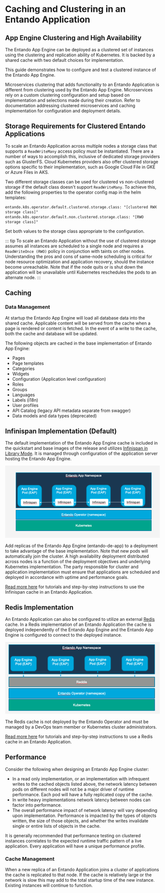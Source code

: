 # Caching and Clustering in an Entando Application

## App Engine Clustering and High Availability

The Entando App Engine can be deployed as a clustered set of instances using the clustering and replication ability of Kubernetes. It is backed by a shared cache with two default choices for implementation.

This guide demonstrates how to configure and test a clustered instance of the Entando App Engine.

Microservices clustering that adds functionality to an Entando Application is different from clustering used by the Entando App Engine. Microservices rely on a custom clustering configuration and setup based on implementation and selections made during their creation. Refer to documentation addressing clustered microservices and caching implementation for configuration and deployment details.

## Storage Requirements for Clustered Entando Applications

To scale an Entando Application across multiple nodes a storage class that supports a `ReadWriteMany` access policy must be instantiated. There are a number of ways to accomplish this, inclusive of dedicated storage providers such as GlusterFS. Cloud Kubernetes providers also offer clustered storage options specific to their implementation, such as Google Cloud File in GKE or Azure Files in AKS.

Two different storage classes can be used for clustered vs non-clustered storage if the default class doesn't support `ReadWriteMany`. To achieve this, add the following properties to the operator config map in the helm templates:

```
entando.k8s.operator.default.clustered.storage.class: "[clustered RWX storage class]"
entando.k8s.operator.default.non.clustered.storage.class: "[RWO storage class]"
```

Set both values to the storage class appropriate to the configuration.

::: tip
To scale an Entando Application without the use of clustered storage assumes all instances are scheduled to a single node and requires a `ReadWriteOnce (RWO)` policy in conjunction with taints on other nodes. Understanding the pros and cons of same-node scheduling is critical for node resource optimization and application recovery, should the instance become unreachable. Note that if the node quits or is shut down the application will be unavailable until Kubernetes reschedules the pods to an alternate node.
:::

## Caching

### Data Management

At startup the Entando App Engine will load all database data into the shared cache. Applicable content will be served from the cache when a page is rendered or content is fetched. In the event of a write to the cache, both the cache and database will be updated.  

The following objects are cached in the base implementation of Entando App Engine:

- Pages
- Page templates
- Categories
- Widgets
- Configuration (Application level configuration)
- Roles
- Groups
- Languages
- Labels (i18n)
- User profiles
- API Catalog (legacy API metadata separate from swagger)
- Data models and data types (deprecated)

## Infinispan Implementation (Default)

The default implementation of the Entando App Engine cache is included in the quickstart and base images of the release and utilizes [Infinispan in Library Mode](https://infinispan.org/docs/stable/titles/embedding/embedding.html#install_library). It is managed through configuration of the application server hosting the Entando App Engine.

![Infinispan Caching](./img/infinispan-caching.png)

Add replicas of the Entando App Engine (entando-de-app) to a deployment to take advantage of the base implementation. Note that new pods will automatically join the cluster. A high availability deployment distributed across nodes is a function of the deployment objectives and underlying Kubernetes implementation. The party responsible for cluster and application implementation must ensure that applications are scheduled and deployed in accordance with uptime and performance goals.

[Read more here](../../tutorials/configure-customize/caching-and-clustering.md) for tutorials and step-by-step instructions to use the Infinispan cache in an Entando Application.

## Redis Implementation

An Entando Application can also be configured to utilize an external [Redis](https://redis.io/) cache. In a Redis implementation of an Entando Application the cache is deployed independently of the Entando App Engine and the Entando App Engine is configured to connect to the deployed instance.

![Redis Caching](./img/redis-caching.png)

The Redis cache is not deployed by the Entando Operator and must be managed by a DevOps team member or Kubernetes cluster administrators.

[Read more here](../../tutorials/configure-customize/caching-and-clustering.md#configuring-and-deploying-with-redis) for tutorials and step-by-step instructions to use a Redis cache in an Entando Application.

## Performance

Consider the following when designing an Entando App Engine cluster:

- In a read only implementation, or an implementation with infrequent writes to the cached objects listed above, the network latency between pods on different nodes will not be a major driver of runtime performance. Each pod will have a fully replicated copy of the cache.
- In write heavy implementations network latency between nodes can factor into performance.
- The overall performance impact of network latency will vary depending upon implementation. Performance is impacted by the types of objects written, the size of those objects, and whether the writes invalidate single or entire lists of objects in the cache.

It is generally recommended that performance testing on clustered instances correlates to the expected runtime traffic pattern of a live application. Every application will have a unique performance profile.

### Cache Management

When a new replica of an Entando Application joins a cluster of applications the cache is replicated to that node. If the cache is relatively large or the network is slow this may add to the total startup time of the new instance. Existing instances will continue to function.
